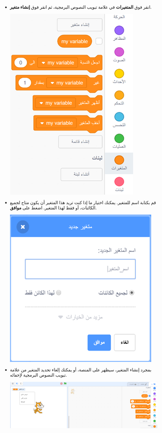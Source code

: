 + انقر فوق **المتغيرات** في علامة تبويب النصوص البرمجية، ثم انقر فوق **إنشاء متغير**.
    
    ![قوالب المتغير](images/data-blocks.png)

+ قم بكتابة اسم للمتغير. يمكنك اختيار ما إذا كنت تريد هذا المتغير أن يكون متاح لجميع الكائنات، أو فقط لهذا المتغير. اضغط على **موافق**.
    
    ![إنشاء متغير](images/create-variable.png)

+ بمجرد إنشاء المتغير، سيظهر على المنصة، أو يمكنك إلغاء تحديد المتغير من علامة تبويب النصوص البرمجية لإخفائه.
    
    ![المتغير على المنصة](images/variable-show.png)